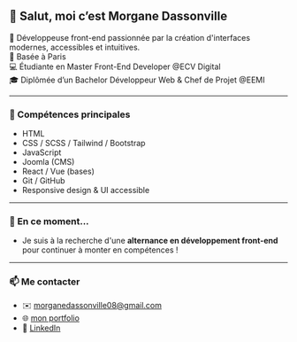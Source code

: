 ## 👋 Salut, moi c’est Morgane Dassonville

🎨 Développeuse front-end passionnée par la création d'interfaces modernes, accessibles et intuitives.  
📍 Basée à Paris                                
💻 Étudiante en Master Front-End Developer @ECV Digital                                
🎓 Diplômée d’un Bachelor Développeur Web & Chef de Projet @EEMI

---

### 🚀 Compétences principales

- HTML
- CSS / SCSS / Tailwind / Bootstrap
- JavaScript
- Joomla (CMS)
- React / Vue (bases)
- Git / GitHub
- Responsive design & UI accessible

---

### 🌱 En ce moment...

- Je suis à la recherche d'une **alternance en développement front-end** pour continuer à monter en compétences !

---

### 📫 Me contacter

- ✉️ [morganedassonville08@gmail.com](mailto:morganedassonville08@gmail.com)
- 🌐 [mon portfolio](https://portfolio-two-psi-96.vercel.app/)
- 🔗 [LinkedIn](https://www.linkedin.com/in/morgane-dassonville/)
